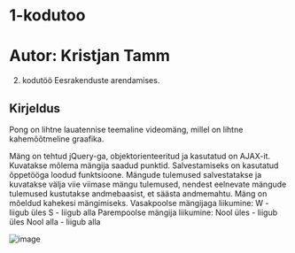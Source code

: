 # 1-kodutoo
# Autor: Kristjan Tamm
2. kodutöö Eesrakenduste arendamises.

## Kirjeldus
Pong on lihtne lauatennise teemaline videomäng, millel on lihtne kahemõõtmeline graafika.

Mäng on tehtud jQuery-ga, objektorienteeritud ja kasutatud on AJAX-it. 
Kuvatakse mõlema mängija saadud punktid.
Salvestamiseks on kasutatud õppetööga loodud funktsioone.
Mängude tulemused salvestatakse ja kuvatakse välja viie viimase mängu tulemused, nendest eelnevate mängude tulemused kustutakse andmebaasist, et säästa andmemahtu.
Mäng on mõeldud kahekesi mängimiseks.
Vasakpoolse mängijaga liikumine:
W - liigub üles
S - liigub alla
Parempoolse mängija liikumine:
Nool üles - liigub üles
Nool alla - liigub alla

![image](https://user-images.githubusercontent.com/90192493/167654744-f1ccd74d-ccf0-49ab-812b-4de80d3b2eff.png)
